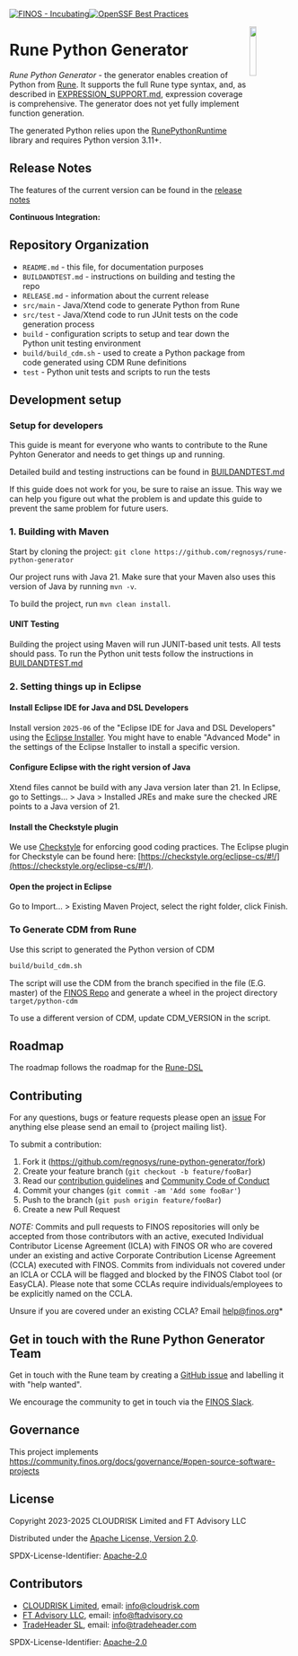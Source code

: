 [![FINOS - Incubating](https://cdn.jsdelivr.net/gh/finos/contrib-toolbox@master/images/badge-incubating.svg)](https://community.finos.org/docs/governance/Software-Projects/stages/incubating)[![OpenSSF Best Practices](https://www.bestpractices.dev/projects/10732/badge)](https://www.bestpractices.dev/projects/10732)

<img align="right" width="15%" src="https://www.finos.org/hubfs/FINOS/finos-logo/FINOS_Icon_Wordmark_Name_RGB_horizontal.png">

# Rune Python Generator

*Rune Python Generator* - the generator enables creation of Python from [Rune](https://github.com/finos/rune-dsl).  It supports the full Rune type syntax, and, as described in [EXPRESSION_SUPPORT.md](./EXPRESSION_SUPPORT.md), expression coverage is comprehensive.  The generator does not yet fully implement function generation.

The generated Python relies upon the [RunePythonRuntime](https://github.com/regnosys/rune-python-runtime) library and requires Python version 3.11+.

## Release Notes
The features of the current version can be found in the [release notes](./RELEASE.md)

**Continuous Integration:** 

## Repository Organization

- `README.md` - this file, for documentation purposes
- `BUILDANDTEST.md` - instructions on building and testing the repo
- `RELEASE.md` - information about the current release
- `src/main`  - Java/Xtend code to generate Python from Rune
- `src/test`  - Java/Xtend code to run JUnit tests on the code generation process
- `build` - configuration scripts to setup and tear down the Python unit testing environment
- `build/build_cdm.sh` - used to create a Python package from code generated using CDM Rune definitions
- `test` - Python unit tests and scripts to run the tests

## Development setup

### Setup for developers
This guide is meant for everyone who wants to contribute to the Rune Pyhton Generator and needs to get things up and running.

Detailed build and testing instructions can be found in [BUILDANDTEST.md](./BUILDANDTEST.md)

If this guide does not work for you, be sure to raise an issue. This way we can help you figure out what the problem is and update this guide to prevent the same problem for future users.

### 1. Building with Maven
Start by cloning the project: `git clone https://github.com/regnosys/rune-python-generator`

Our project runs with Java 21. Make sure that your Maven also uses this version of Java by running `mvn -v`.

To build the project, run `mvn clean install`.

#### UNIT Testing
Building the project using Maven will run JUNIT-based unit tests.  All tests should pass.  To run the Python unit tests follow the instructions in [BUILDANDTEST.md](./BUILDANDTEST.md)

### 2. Setting things up in Eclipse
#### Install Eclipse IDE for Java and DSL Developers
Install version `2025-06` of the "Eclipse IDE for Java and DSL Developers" using the [Eclipse Installer](https://www.eclipse.org/downloads/packages/installer). You might have to enable "Advanced Mode" in the settings of the Eclipse Installer to install a specific version.

#### Configure Eclipse with the right version of Java
Xtend files cannot be build with any Java version later than 21. In Eclipse, go to Settings... > Java > Installed JREs and make sure the checked JRE points to a Java version of 21.

#### Install the Checkstyle plugin
We use [Checkstyle](https://checkstyle.sourceforge.io/) for enforcing good coding practices. The Eclipse plugin for Checkstyle can be found here: [https://checkstyle.org/eclipse-cs/#!/](https://checkstyle.org/eclipse-cs/#!/).

#### Open the project in Eclipse
Go to Import... > Existing Maven Project, select the right folder, click Finish.

### To Generate CDM from Rune

Use this script to generated the Python version of CDM
```sh
build/build_cdm.sh
```
The script will use the CDM from the branch specified in the file (E.G. master) of the [FINOS Repo](https://github.com/finos/common-domain-model) and generate a wheel in the project directory `target/python-cdm`

To use a different version of CDM, update CDM_VERSION in the script.

## Roadmap

The roadmap follows the roadmap for the [Rune-DSL](https://github.com/finos/rune-dsl/)

## Contributing
For any questions, bugs or feature requests please open an [issue](https://github.com/regnosys/rune-python-generator/issues)
For anything else please send an email to {project mailing list}.

To submit a contribution:
1. Fork it (<https://github.com/regnosys/rune-python-generator/fork>)
2. Create your feature branch (`git checkout -b feature/fooBar`)
3. Read our [contribution guidelines](.github/CONTRIBUTING.md) and [Community Code of Conduct](https://www.finos.org/code-of-conduct)
4. Commit your changes (`git commit -am 'Add some fooBar'`)
5. Push to the branch (`git push origin feature/fooBar`)
6. Create a new Pull Request

_NOTE:_ Commits and pull requests to FINOS repositories will only be accepted from those contributors with an active, executed Individual Contributor License Agreement (ICLA) with FINOS OR who are covered under an existing and active Corporate Contribution License Agreement (CCLA) executed with FINOS. Commits from individuals not covered under an ICLA or CCLA will be flagged and blocked by the FINOS Clabot tool (or EasyCLA). Please note that some CCLAs require individuals/employees to be explicitly named on the CCLA.

Unsure if you are covered under an existing CCLA? Email help@finos.org*

## Get in touch with the Rune Python Generator Team

 Get in touch with the Rune team by creating a [GitHub issue](https://github.com/REGnosys/rune-python-dsl/issues/new) and labelling it with "help wanted".

 We encourage the community to get in touch via the [FINOS Slack](https://www.finos.org/blog/finos-announces-new-community-slack).

## Governance

This project implements https://community.finos.org/docs/governance/#open-source-software-projects

## License

Copyright 2023-2025 CLOUDRISK Limited and FT Advisory LLC

Distributed under the [Apache License, Version 2.0](http://www.apache.org/licenses/LICENSE-2.0).

SPDX-License-Identifier: [Apache-2.0](https://spdx.org/licenses/Apache-2.0)

## Contributors

- [CLOUDRISK Limited](https://www.cloudrisk.uk), email: info@cloudrisk.com
- [FT Advisory LLC](https://www.ftadvisory.co), email: info@ftadvisory.co
- [TradeHeader SL](https://www.tradeheader.com), email: info@tradeheader.com

SPDX-License-Identifier: [Apache-2.0](https://spdx.org/licenses/Apache-2.0)